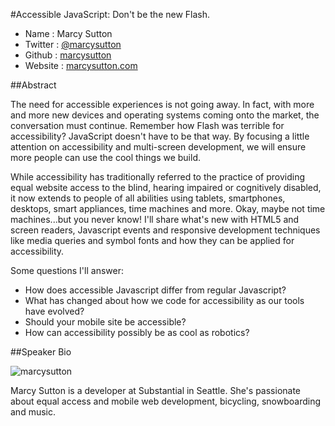 #Accessible JavaScript: Don't be the new Flash.

* Name      : Marcy Sutton
* Twitter   : [@marcysutton][]
* Github    : [marcysutton][]
* Website   : [marcysutton.com][]

##Abstract

The need for accessible experiences is not going away. In fact, with more and more new devices and operating systems coming onto the market, the conversation must continue. Remember how Flash was terrible for accessibility? JavaScript doesn't have to be that way. By focusing a little attention on accessibility and multi-screen development, we will ensure more people can use the cool things we build.

While accessibility has traditionally referred to the practice of providing equal website access to the blind, hearing impaired or cognitively disabled, it now extends to people of all abilities using tablets, smartphones, desktops, smart appliances, time machines and more. Okay, maybe not time machines...but you never know! I'll share what's new with HTML5 and screen readers, Javascript events and responsive development techniques like media queries and symbol fonts and how they can be applied for accessibility.

Some questions I'll answer:

* How does accessible Javascript differ from regular Javascript?
* What has changed about how we code for accessibility as our tools have evolved?
* Should your mobile site be accessible?
* How can accessibility possibly be as cool as robotics?

##Speaker Bio

![marcysutton](https://raw.github.com/cascadiajs/2013.cascadiajs.com/master/images/marcysutton.png)

Marcy Sutton is a developer at Substantial in Seattle. She's passionate about equal access and mobile web development, bicycling, snowboarding and music.

[@marcysutton]:http://twitter.com/marcysutton
[marcysutton]:http://github.com/marcysutton
[marcysutton.com]:http://marcysutton.com

